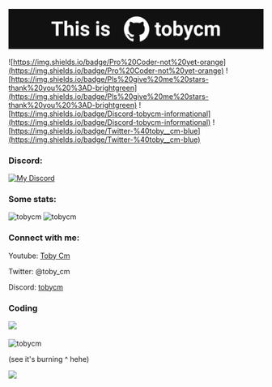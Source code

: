 ![This is @tobycm](https://raw.githubusercontent.com/tobycm/tobycm/main/this%20is%20tobycm.png)

![https://img.shields.io/badge/Pro%20Coder-not%20yet-orange](https://img.shields.io/badge/Pro%20Coder-not%20yet-orange)
![https://img.shields.io/badge/Pls%20give%20me%20stars-thank%20you%20%3AD-brightgreen](https://img.shields.io/badge/Pls%20give%20me%20stars-thank%20you%20%3AD-brightgreen)
![https://img.shields.io/badge/Discord-tobycm-informational](https://img.shields.io/badge/Discord-tobycm-informational)
![https://img.shields.io/badge/Twitter-%40toby__cm-blue](https://img.shields.io/badge/Twitter-%40toby__cm-blue)



### Discord:
<a href="https://discord.gg/83rrbeWJ">
  <img style="width: 15vw" src="https://toby-badge-thing-xd.tobycm.dev/badge_hehe" alt="My Discord">
</a>

### Some stats:

<div>
  <img style="height: 17vh;" src="https://github-readme-stats.vercel.app/api?username=tobycm&show_icons=true&locale=en" alt="tobycm" />
  <img style="height: 17vh;" src="https://github-readme-stats.vercel.app/api/top-langs?username=tobycm&show_icons=true&locale=en&layout=compact" alt="tobycm" />
</div>

### Connect with me:

Youtube: [Toby Cm](https://www.youtube.com/@toby_cm)

Twitter: @toby_cm

Discord: [tobycm](https://discord.gg/83rrbeWJ)

### Coding

<a href="https://wakatime.com"><img width=500 src="https://wakatime.com/share/@61af32c7-8c4b-4112-a0e7-c00611659d19/7361cc6c-3ef0-4ba3-bd01-89e05e2170e1.png" /></a>

<p><img align="center" src="https://github-readme-streak-stats.herokuapp.com/?user=tobycm" alt="tobycm" /></p>

(see it's burning ^ hehe)

[![](https://visitcount.itsvg.in/api?id=tobycm&label=Profile%20Views&pretty=true)](https://visitcount.itsvg.in)
